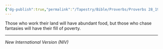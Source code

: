 ```yaml
---
{"dg-publish":true,"permalink":"/Tapestry/Bible/Proverbs/Proverbs 28_19/","title":"Proverbs 28:19","hide":true,"tags":["bible-verse","bible-verse"],"dgHomeLink":true,"dgShowLocalGraph":true,"dgEnableSearch":true}
---
```



Those who work their land will have abundant food, but those who chase fantasies will have their fill of poverty.

---
*New International Version (NIV)*